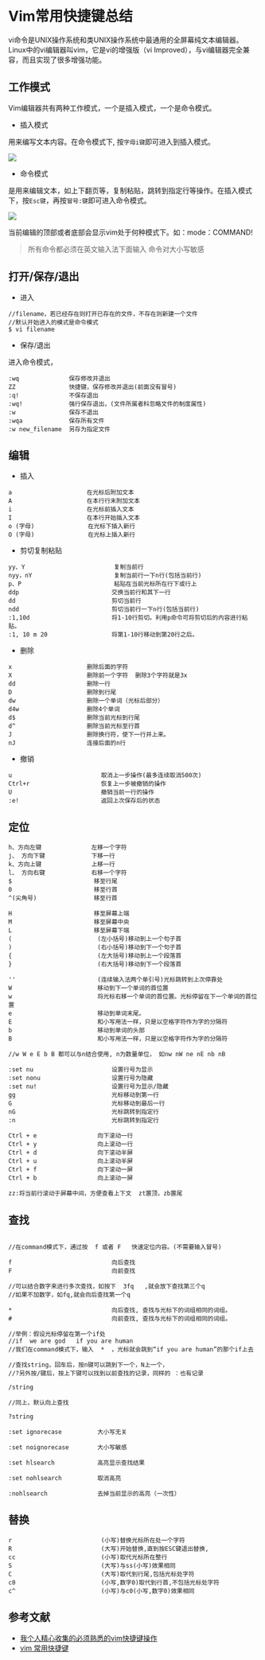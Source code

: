 # Vim常用快捷键总结

vi命令是UNIX操作系统和类UNIX操作系统中最通用的全屏幕纯文本编辑器。Linux中的vi编辑器叫vim，它是vi的增强版（vi Improved），与vi编辑器完全兼容，而且实现了很多增强功能。

<!-- more -->

## 工作模式

Vim编辑器共有两种工作模式，一个是插入模式，一个是命令模式。

- 插入模式

用来编写文本内容。在命令模式下, 按`字母i键`即可进入到插入模式。

![](http://o7y1sf21i.bkt.clouddn.com/blog/020/insertmodel.png)

- 命令模式

是用来编辑文本，如上下翻页等，复制粘贴，跳转到指定行等操作。在插入模式下，按`Esc键`，再按`冒号:键`即可进入命令模式。

![](http://o7y1sf21i.bkt.clouddn.com/blog/020/commandmodel.png)


当前编辑的顶部或者底部会显示vim处于何种模式下。如：mode：COMMAND!

> 所有命令都必须在英文输入法下面输入
> 命令对大小写敏感


## 打开/保存/退出

- 进入

```
//filename，若已经存在则打开已存在的文件，不存在则新建一个文件
//默认开始进入的模式是命令模式
$ vi filename

```

- 保存/退出

进入命令模式，

```
:wq              保存修改并退出
ZZ               快捷键，保存修改并退出(前面没有冒号)
:q!              不保存退出
:wq!             强行保存退出，(文件所属者科忽略文件的制度属性)
:w               保存不退出
:wqa             保存所有文件
:w new_filename  另存为指定文件

```

## 编辑

- 插入

```
a                     在光标后附加文本
A                     在本行行末附加文本
i                     在光标前插入文本
I                     在本行开始插入文本
o (字母)               在光标下插入新行
O (字母)               在光标上插入新行

```

- 剪切复制粘贴

```
yy、Y                         复制当前行
nyy，nY                       复制当前行一下n行(包括当前行)
p、P                          粘贴在当前光标所在行下或行上
ddp                          交换当前行和其下一行
dd                           剪切当前行
ndd                          剪切当前行一下n行(包括当前行)
:1,10d                       将1-10行剪切。利用p命令可将剪切后的内容进行粘贴。
:1, 10 m 20                  将第1-10行移动到第20行之后。

```

- 删除

```
x                     删除后面的字符 
X                     删除前一个字符  删除3个字符就是3x  
dd                    删除一行   
D                     删除到行尾 
dw                    删除一个单词（光标后部分）  　　　　
d4w                   删除4个单词　　　　
d$                    删除当前光标到行尾　　　　
d^                    删除当前光标至行首
J                     删除换行符，使下一行并上来。     
nJ                    连接后面的n行

```



- 撤销

```
u                         取消上一步操作(最多连续取消500次)
Ctrl+r                    恢复上一步被撤销的操作
U                         撤销当前一行的操作
:e!                       返回上次保存后的状态

```



## 定位

```
h、方向左键              左移一个字符
j、 方向下键             下移一行
k、方向上键              上移一行
l、 方向右键             右移一个字符
$                       移至行尾
0                       移至行首
^(尖角号)                移至行首

H                       移至屏幕上端
M                       移至屏幕中央
L                       移至屏幕下端
(                        (左小括号)移动到上一个句子首
)                        (右小括号)移动到下一个句子首
{                        (左大括号)移动到上一个段落首
}                        (右大括号)移动到下一个段落首

''                       (连续输入法两个单引号)光标跳转到上次停靠处
W                        移动到下一个单词的首位置
w                        将光标右移一个单词的首位置。光标停留在下一个单词的首位置
e                        移动到单词末尾。
E                        和小写用法一样，只是以空格字符作为字的分隔符
b                        移动到单词的头部
B                        和小写用法一样，只是以空格字符作为字的分隔符

//w W e E b B 都可以与n结合使用, n为数量单位， 如nw nW ne nE nb nB

:set nu                      设置行号为显示
:set nonu                    设置行号为隐藏
:set nu!                     设置行号为显示/隐藏
gg                           光标移动到第一行
G                            光标移动到最后一行
nG                           光标跳转到指定行    
:n                           光标跳转到指定行

Ctrl + e                 向下滚动一行
Ctrl + y                 向上滚动一行
Ctrl + d                 向下滚动半屏
Ctrl + u                 向上滚动半屏
Ctrl + f                 向下滚动一屏
Ctrl + b                 向上滚动一屏

zz:将当前行滚动于屏幕中间，方便查看上下文  zt置顶，zb置尾

```

## 查找


```

//在command模式下，通过按  f 或者 F   快速定位内容。(不需要输入冒号)

f                            向后查找
F                            向前查找

//可以结合数字来进行多次查找，如按下  3fq   ,就会放下查找第三个q
//如果不加数字，如fq,就会向后查找第一个q

*                            向后查找, 查找与光标下的词组相同的词组。
#                            向前查找, 查找与光标下的词组相同的词组。

//举例：假设光标停留在第一个if处
//if  we are god   if you are human
//我们在command模式下，输入  *  ，光标就会跳到“if you are human”的那个if上去

//查找string，回车后，按n键可以跳到下一个，N上一个，
//?另外按/键后，按上下键可以找到以前查找的记录，同样的 ：也有记录

/string  
   
//同上，默认向上查找
    
?string  

:set ignorecase          大小写无关

:set noignorecase        大小写敏感

:set hlsearch            高亮显示查找结果

:set nohlsearch          取消高亮

:nohlsearch              去掉当前显示的高亮（一次性）

```

## 替换

```
r                         (小写)替换光标所在处一个字符
R                         (大写)开始替换,直到按ESC键退出替换,
cc                        (小写)取代光标所在整行
S                         (大写)与ss(小写)效果相同
C                         (大写)取代到行尾,包括光标处字符
c0                        (小写,数字0)取代到行首,不包括光标处字符
c^                        (小写)与c0(小写,数字0)效果相同

```

## 参考文献

- [我个人精心收集的必须熟悉的vim快捷键操作](http://www.dabu.info/vim-shortcut-key-operation.html)
- [vim 常用快捷键](http://www.cnblogs.com/tianyajuanke/archive/2012/04/25/2470002.html)